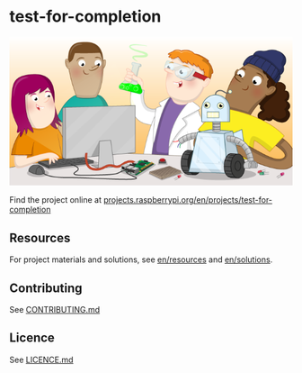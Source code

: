 # test-for-completion

![test-for-completion](banner.png)

Find the project online at [projects.raspberrypi.org/en/projects/test-for-completion](https://projects.raspberrypi.org/en/projects/test-for-completion)

## Resources
For project materials and solutions, see [en/resources](https://github.com/raspberrypilearning/test-for-completion/tree/master/en/resources) and [en/solutions](https://github.com/raspberrypilearning/test-for-completion/tree/master/en/solutions).

## Contributing
See [CONTRIBUTING.md](CONTRIBUTING.md)

## Licence
 See [LICENCE.md](LICENCE.md)